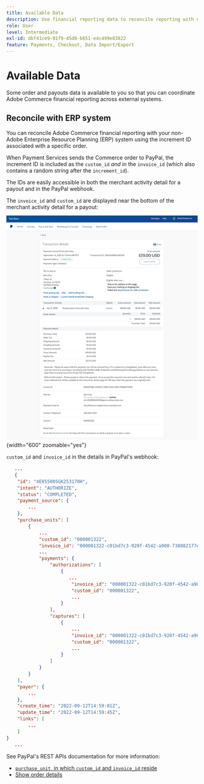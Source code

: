 ```yaml
---
title: Available Data
description: Use financial reporting data to reconcile reporting with non-Commerce systems.
role: User
level: Intermediate
exl-id: dbf41ce9-01f9-45d0-b651-e4c499e83822
feature: Payments, Checkout, Data Import/Export
---
```

# Available Data

Some order and payouts data is available to you so that you can coordinate Adobe Commerce financial reporting across external systems.

## Reconcile with ERP system

You can reconcile Adobe Commerce financial reporting with your non-Adobe Enterprise Resource Planning (ERP) system using the increment ID associated with a specific order.

When Payment Services sends the Commerce order to PayPal, the increment ID is included as the `custom_id` _and_ in the `invoice_id` (which also contains a random string after the `increment_id`).

The IDs are easily accessible in both the merchant activity detail for a payout and in the PayPal webhook.

The `invoice_id` and `custom_id` are displayed near the bottom of the merchant activity detail for a payout:

![`custom_id` in merchant activity detail](assets/merchant-activity-ids.png){width="600" zoomable="yes"}

`custom_id` and `invoice_id` in the details in PayPal's webhook:

``` json
   ...
   {
    "id": "4E855005GK253170H",
    "intent": "AUTHORIZE",
    "status": "COMPLETED",
    "payment_source": {
        ...
    },
    "purchase_units": [
        {
            ...
            "custom_id": "000001322",
            "invoice_id": "000001322-c01bd7c3-920f-4542-a900-738082177e92",
            ...
            "payments": {
                "authorizations": [
                    {
                       ...
                        "invoice_id": "000001322-c01bd7c3-920f-4542-a900-738082177e92",
                        "custom_id": "000001322",
                        ...
                    }
                ],
                "captures": [
                    {
                        ...
                        "invoice_id": "000001322-c01bd7c3-920f-4542-a900-738082177e92",
                        "custom_id": "000001322",
                        ...
                    }
                ]
            }
        }
    ],
    "payer": {
        ...
    },
    "create_time": "2022-09-12T14:59:01Z",
    "update_time": "2022-09-12T14:59:45Z",
    "links": [
        ...
    ]
}
   ...
```

See PayPal's REST APIs documentation for more information:

*  [`purchase_unit`, in which `custom_id` and `invoice_id` reside](https://developer.paypal.com/docs/api/orders/v2/#definition-purchase_unit:~:text=Read%20only.-,purchase_unit,-Collapse)
*  [Show order details](https://developer.paypal.com/docs/api/orders/v2/#orders_get)
